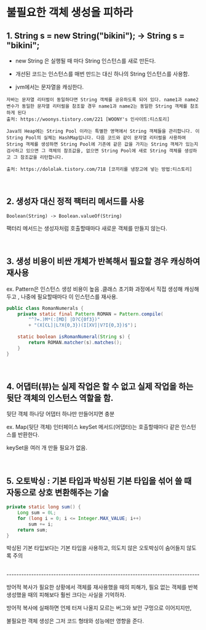 # 불필요한 객체 생성을 피하라

 

## 1. String s = new String("bikini"); -> String s = "bikini";

-  new String 은 실행될 때 마다 String 인스턴스를 새로 만든다.

- 개선된 코드는 인스턴스를 매번 만드는 대신 하나의 String 인스턴스를 사용함.

- jvm에서는 문자열을 캐싱한다.

```
자바는 문자열 리터럴이 동일하다면 String 객체를 공유하도록 되어 있다. name1과 name2 변수가 동일한 문자열 리터럴을 참조할 경우 name1과 name2는 동일한 String 객체를 참조하게 된다
출처: https://woonys.tistory.com/221 [WOONY's 인사이트:티스토리]
```

```
Java의 Heap에는 String Pool 이라는 특별한 영역에서 String 객체들을 관리합니다. 이 String Pool의 실체는 HashMap입니다. 다음 코드와 같이 문자열 리터럴을 사용하여 String 객체를 생성하면 String Pool에 기존에 같은 값을 가지는 String 객체가 있는지 검사하고 있으면 그 객체의 참조값을, 없으면 String Pool에 새로 String 객체를 생성하고 그 참조값을 리턴합니다.

출처: https://dololak.tistory.com/718 [코끼리를 냉장고에 넣는 방법:티스토리]
```
 <br>

## 2. 생성자 대신 정적 팩터리 메서드를 사용

``
Boolean(String) -> Boolean.valueOf(String)
``

팩터리 메서드는 생성자처럼 호출할때마다 새로운 객체를 만들지 않는다.

 
<br>

## 3. 생성 비용이 비싼 개체가 반복해서 필요할 경우 캐싱하여 재사용

ex. Pattern은 인스턴스 생성 비용이 높음 .클래스 초기화 과정에서 직접 생성해 캐싱해두고 , 나중에 필요할때마다 이 인스턴스를 재사용.

```java
public class RomanNumerals {
	private static final Pattern ROMAN = Pattern.compile(
		"^?=.)M*(:[MD] |D?C{0f3})"
		+ "(X[CL]|L?X{0,3})(I[XV]|V?I{0,3})$")；
        
	static boolean isRomanNumeral(String s) {
		return ROMAN.matcher(s).matches();
	}
}
```
<br>
 

## 4. 어댑터(뷰)는 실제 작업은 할 수 없고 실제 작업을 하는 뒷단 객체의 인스턴스 역할을 함.

뒷단 객체 하나당 어댑터 하나만 만들어지면 충분

ex. Map(뒷단 객체) 인터페이스 keySet 메서드(어댑터)는 호출할때마다 같은 인스턴스를 반환한다.

keySet을 여러 개 만들 필요가 없음.

 <br>

## 5. 오토박싱 : 기본 타입과 박싱된 기본 타입을 섞어 쓸 때 자동으로 상호 변환해주는 기술

```java
private static long sum() {
	Long sum = 0L;
	for (long i = 0; i <= Integer.MAX_VALUE; i++)
		sum += i;
	return sum;
}
```
박싱된 기본 타입보다는 기본 타입을 사용하고, 의도치 않은 오토박싱이 숨어들지 않도록 주의

 <br>
 ------------------------------------------------------------------------------
 <br>

방어적 복사가 필요한 상황에서 객체를 재사용했을 때의 피해가,
필요 없는 객체를 반복 생성했을 때의 피해보다 훨씬 크다는 사실을 기억하자.


방어적 복사에 실패하면 언제 터져 나올지 모르는 버그와 보안 구멍으로 이어지지만, 

불필요한 객체 생성은 그저 코드 형태와 성능에만 영향을 준다.